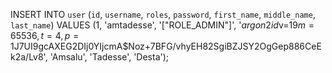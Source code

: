 INSERT INTO `user` (`id`, `username`, `roles`, `password`, `first_name`, `middle_name`, `last_name`) VALUES
(1, 'amtadesse', '[\"ROLE_ADMIN\"]', '$argon2id$v=19$m=65536,t=4,p=1$J7UI9gcAXEG2DIj0YIjcmA$Noz+7BFG/vhyEH82SgiBZJSY2OgGep886CeEk2a/Lv8', 'Amsalu', 'Tadesse', 'Desta');
